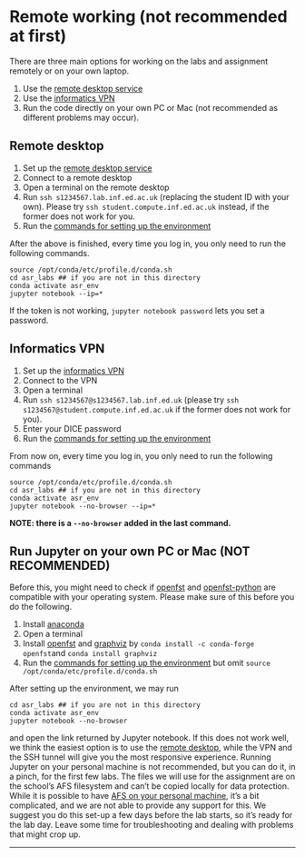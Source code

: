 # Remote working (not recommended at first)

There are three main options for working on the labs and assignment remotely or on your own laptop.

1.  Use the [remote desktop service](https://computing.help.inf.ed.ac.uk/remote-desktop)
2.  Use the [informatics VPN](https://computing.help.inf.ed.ac.uk/openvpn)
3.  Run the code directly on your own PC or Mac (not recommended as different problems may occur).

## Remote desktop

1.  Set up the [remote desktop service](http://computing.help.inf.ed.ac.uk/remote-desktop)
2.  Connect to a remote desktop
3.  Open a terminal on the remote desktop
4.  Run `ssh s1234567.lab.inf.ed.ac.uk` (replacing the student ID with your own). Please try `ssh student.compute.inf.ed.ac.uk` instead, if the former does not work for you.
5.  Run the [commands for setting up the environment](#commands-for-setting-up-the-environment)

After the above is finished, every time you log in, you only need to run the following commands.

```shell
source /opt/conda/etc/profile.d/conda.sh 
cd asr_labs ## if you are not in this directory
conda activate asr_env 
jupyter notebook --ip=*
```

If the token is not working, `jupyter notebook password` lets you set a password.

## Informatics VPN

1.  Set up the [informatics VPN](https://computing.help.inf.ed.ac.uk/openvpn) 
2.  Connect to the VPN
3.  Open a terminal
4.  Run `ssh s1234567@s1234567.lab.inf.ed.uk` (please try `ssh s1234567@student.compute.inf.ed.ac.uk` if the former does not work for you).
5.  Enter your DICE password
6.  Run the [commands for setting up the environment](#commands-for-setting-up-the-environment)

From now on, every time you log in, you only need to run the following commands

```shell
source /opt/conda/etc/profile.d/conda.sh
cd asr_labs ## if you are not in this directory
conda activate asr_env
jupyter notebook --no-browser --ip=*
```

**NOTE: there is a `--no-browser` added in the last command.**

## Run Jupyter on your own PC or Mac (NOT RECOMMENDED)

Before this, you might need to check if [openfst](https://www.openfst.org/twiki/bin/view/FST/WebHome) and [openfst-python](https://pypi.org/project/openfst-python/) are compatible with your operating system. 
Please make sure of this before you do the following.

1.  Install [anaconda](https://www.anaconda.com/)
2.  Open a terminal
3.  Install [openfst](https://www.openfst.org/twiki/bin/view/FST/WebHome) and [graphviz](https://graphviz.org/) by `conda install -c conda-forge openfst`and `conda install graphviz`
4.  Run the [commands for setting up the environment](#commands-for-setting-up-the-environment) but omit `source /opt/conda/etc/profile.d/conda.sh`

After setting up the environment, we may run
```shell
cd asr_labs ## if you are not in this directory
conda activate asr_env
jupyter notebook --no-browser
```

and open the link returned by Jupyter notebook. 
If this does not work well, we think the easiest option is to use the [remote desktop](#remote-desktop), while the VPN and the SSH tunnel will give you the most responsive experience. 
Running Jupyter on your personal machine is not recommended, but you can do it, in a pinch, for the first few labs.
The files we will use for the assignment are on the school’s AFS filesystem and can’t be copied locally for data protection. While it is possible to have [AFS on your personal machine](http://computing.help.inf.ed.ac.uk/informatics-filesystem), it’s a bit complicated, and we are not able to provide any support for this. 
We suggest you do this set-up a few days before the lab starts, so it’s ready for the lab day. 
Leave some time for troubleshooting and dealing with problems that might crop up.

****
